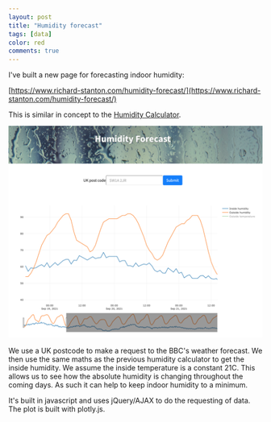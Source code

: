 ```yaml
---
layout: post
title: "Humidity forecast"
tags: [data]
color: red
comments: true
---
```


I've built a new page for forecasting indoor humidity:

[https://www.richard-stanton.com/humidity-forecast/](https://www.richard-stanton.com/humidity-forecast/)

This is similar in concept to the [Humidity Calculator](https://www.richard-stanton.com/humidity-calculator/).

![png](../assets/img/posts/humidity_forecast.png)

We use a UK postcode to make a request to the BBC's weather forecast.
We then use the same maths as the previous humidity calculator to get the inside humidity.
We assume the inside temperature is a constant 21C.
This allows us to see how the absolute humidity is changing throughout the coming days. As such it can help to keep indoor humidity to a minimum.

It's built in javascript and uses jQuery/AJAX to do the requesting of data.
The plot is built with plotly.js.